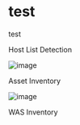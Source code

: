 # test
test

Host List Detection

![image](https://github.com/dg-cafe/test/assets/82658653/983d770b-125d-4942-b1ce-3c4495d4f9a7)


Asset Inventory

![image](https://github.com/dg-cafe/test/assets/82658653/d4c4c41f-5838-45c4-81e4-4855a09b771f)



WAS Inventory
